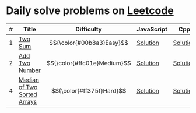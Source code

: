 # Daily solve problems on [Leetcode](https://leetcode.com/)

\# | Title | Difficulty | JavaScript | Cpp
---|---|---|---|---
1 | [Two Sum](leetcode/1.%20Two%20Sum) | $${\color{#00b8a3}Easy}$$ | [Solution](leetcode/1.%20Two%20Sum/Solution/JavaScript) | [Solution](leetcode/1.%20Two%20Sum/Solution/Cpp)
2 | [Add Two Number](leetcode/2.%20Add%20Two%20Number) | $${\color{#ffc01e}Medium}$$ | [Solution](leetcode/2.%20Add%20Two%20Number/Solution/JavaScript) | [Solution](leetcode/2.%20Add%20Two%20Number/Solution/Cpp)
4 | [Median of Two Sorted Arrays](leetcode/4.%20Median%20of%20Two%20Sorted%20Arrays) | $${\color{#ff375f}Hard}$$ | [Solution](leetcode/4.%20Median%20of%20Two%20Sorted%20Arrays/Solution/JavaScript) | [Solution](leetcode/4.%20Median%20of%20Two%20Sorted%20Arrays/Solution/Cpp)
